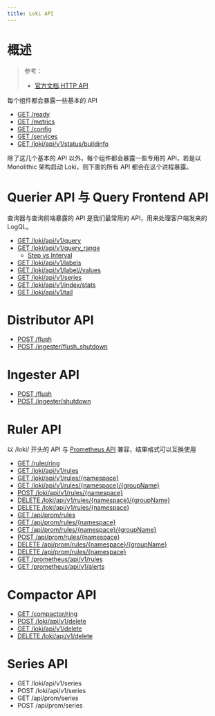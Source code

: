 ```yaml
---
title: Loki API
---
```


# 概述

> 参考：
> - [官方文档,HTTP API](https://grafana.com/docs/loki/latest/api/)

每个组件都会暴露一些基本的 API

- [GET /ready](https://grafana.com/docs/loki/latest/api/#identify-ready-loki-instance)
- [GET /metrics](https://grafana.com/docs/loki/latest/api/#return-exposed-prometheus-metrics)
- [GET /config](https://grafana.com/docs/loki/latest/api/#list-current-configuration)
- [GET /services](https://grafana.com/docs/loki/latest/api/#list-running-services)
- [GET /loki/api/v1/status/buildinfo](https://grafana.com/docs/loki/latest/api/#list-build-information)

除了这几个基本的 API 以外，每个组件都会暴露一些专用的 API，若是以 Monolithic 架构启动 Loki，则下面的所有 API 都会在这个进程暴露。

# Querier API 与 Query Frontend API

查询器与查询前端暴露的 API 是我们最常用的 API，用来处理客户端发来的 LogQL。

- [GET /loki/api/v1/query](https://grafana.com/docs/loki/latest/api/#query-loki)
- [GET /loki/api/v1/query_range](https://grafana.com/docs/loki/latest/api/#query-loki-over-a-range-of-time)
  - [Step vs Interval](https://grafana.com/docs/loki/latest/api/#step-vs-interval)
- [GET /loki/api/v1/labels](https://grafana.com/docs/loki/latest/api/#list-labels-within-a-range-of-time)
- [GET /loki/api/v1/label/<name>/values](https://grafana.com/docs/loki/latest/api/#list-label-values-within-a-range-of-time)
- [GET /loki/api/v1/series](https://grafana.com/docs/loki/latest/api/#list-series)
- [GET /loki/api/v1/index/stats](https://grafana.com/docs/loki/latest/api/#index-stats)
- [GET /loki/api/v1/tail](https://grafana.com/docs/loki/latest/api/#stream-log-messages)

# Distributor API

- [POST /flush](https://grafana.com/docs/loki/latest/api/#post-flush)
- [POST /ingester/flush_shutdown](https://grafana.com/docs/loki/latest/api/#post-ingesterflush_shutdown)

# Ingester API

- [POST /flush](https://grafana.com/docs/loki/latest/api/#flush-in-memory-chunks-to-backing-store)
- [POST /ingester/shutdown](https://grafana.com/docs/loki/latest/api/#flush-in-memory-chunks-and-shut-down)

# Ruler API

以 /loki/ 开头的 API 与 [Prometheus API](https://prometheus.io/docs/prometheus/latest/querying/api/) 兼容，结果格式可以互换使用

- [GET /ruler/ring](https://grafana.com/docs/loki/latest/api/#ruler-ring-status)
- [GET /loki/api/v1/rules](https://grafana.com/docs/loki/latest/api/#list-rule-groups)
- [GET /loki/api/v1/rules/{namespace}](https://grafana.com/docs/loki/latest/api/#get-rule-groups-by-namespace)
- [GET /loki/api/v1/rules/{namespace}/{groupName}](https://grafana.com/docs/loki/latest/api/#get-rule-group)
- [POST /loki/api/v1/rules/{namespace}](https://grafana.com/docs/loki/latest/api/#set-rule-group)
- [DELETE /loki/api/v1/rules/{namespace}/{groupName}](https://grafana.com/docs/loki/latest/api/#delete-rule-group)
- [DELETE /loki/api/v1/rules/{namespace}](https://grafana.com/docs/loki/latest/api/#delete-namespace)
- [GET /api/prom/rules](https://grafana.com/docs/loki/latest/api/#list-rule-groups)
- [GET /api/prom/rules/{namespace}](https://grafana.com/docs/loki/latest/api/#get-rule-groups-by-namespace)
- [GET /api/prom/rules/{namespace}/{groupName}](https://grafana.com/docs/loki/latest/api/#get-rule-group)
- [POST /api/prom/rules/{namespace}](https://grafana.com/docs/loki/latest/api/#set-rule-group)
- [DELETE /api/prom/rules/{namespace}/{groupName}](https://grafana.com/docs/loki/latest/api/#delete-rule-group)
- [DELETE /api/prom/rules/{namespace}](https://grafana.com/docs/loki/latest/api/#delete-namespace)
- [GET /prometheus/api/v1/rules](https://grafana.com/docs/loki/latest/api/#list-rules)
- [GET /prometheus/api/v1/alerts](https://grafana.com/docs/loki/latest/api/#list-alerts)

# Compactor API

- [GET /compactor/ring](https://grafana.com/docs/loki/latest/api/#get-compactorring)
- [POST /loki/api/v1/delete](https://grafana.com/docs/loki/latest/api/#post-lokiapiv1delete)
- [GET /loki/api/v1/delete](https://grafana.com/docs/loki/latest/api/#get-lokiapiv1delete)
- [DELETE /loki/api/v1/delete](https://grafana.com/docs/loki/latest/api/#delete-lokiapiv1delete)

# Series API

- GET /loki/api/v1/series
- POST /loki/api/v1/series
- GET /api/prom/series
- POST /api/prom/series
